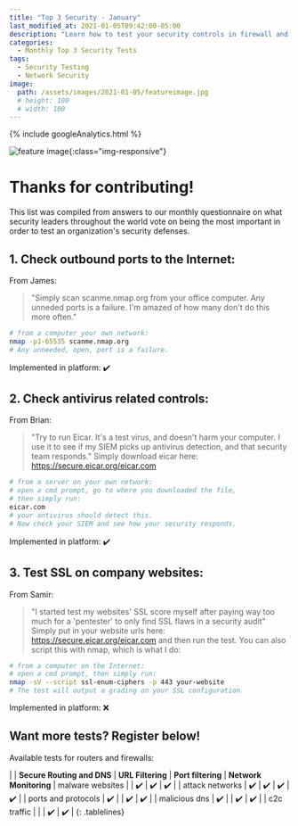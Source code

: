 ```yaml
---
title: "Top 3 Security - January"
last_modified_at: 2021-01-05T09:42:00-05:00
description: "Learn how to test your security controls in firewall and routers using your command line"
categories:
  - Monthly Top 3 Security Tests
tags:
  - Security Testing
  - Network Security
image:
  path: /assets/images/2021-01-05/featureimage.jpg
  # height: 100
  # width: 100
---
```

<!-- Google analytics -->
{% include googleAnalytics.html %}
<!-- leadfeeder analytics -->
<!-- {% include leadfeederAnalytics.html %} -->

![feature image](/assets/images/2021-01-05/featureimage.jpg){:class="img-responsive"}  

# Thanks for contributing!
This list was compiled from answers to our monthly questionnaire on what security leaders throughout the world vote on being the most important in order to test an organization's security defenses.

## 1. Check outbound ports to the Internet: 
From James:
>"Simply scan scanme.nmap.org from your office computer. Any unneded ports is a failure. I'm amazed of how many don't do this more often."
```bash
# from a computer your own network:
nmap -p1-65535 scanme.nmap.org
# Any unneeded, open, port is a failure.
```
Implemented in platform: :heavy_check_mark:
## 2. Check antivirus related controls:
From Brian:
>"Try to run Eicar. It's a test virus, and doesn't harm your computer. I use it to see if my SIEM picks up antivirus detection, and that security team responds."
Simply download eicar here: https://secure.eicar.org/eicar.com
```bash
# from a server on your own network:
# open a cmd prompt, go to where you downloaded the file, 
# then simply run:
eicar.com
# your antivirus should detect this. 
# Now check your SIEM and see how your security responds.
```
Implemented in platform: :heavy_check_mark:
## 3. Test SSL on company websites:
From Samir:
>"I started test my websites' SSL score myself after paying way too much for a 'pentester' to only find SSL flaws in a security audit"
Simply put in your website urls here: https://secure.eicar.org/eicar.com and then run the test.
You can also script this with nmap, which is what I do:
```bash
# from a computer on the Internet:
# open a cmd prompt, then simply run:
nmap -sV --script ssl-enum-ciphers -p 443 your-website
# The test will output a grading on your SSL configuration.
```
Implemented in platform: :x:
## Want more tests? Register below!  
Available tests for routers and firewalls:

<style>
.tablelines table, .tablelines td, .tablelines th {
        border: 1px gray;
        }
</style>
|                       |  **Secure Routing and DNS** | **URL Filtering**   | **Port filtering**  |   **Network Monitoring**
| malware websites      |                             | :heavy_check_mark:  | :heavy_check_mark:  | :heavy_check_mark:  |
| attack networks       | :heavy_check_mark:          | :heavy_check_mark:  | :heavy_check_mark:  | :heavy_check_mark:  |
| ports and protocols   | :heavy_check_mark:          |                     | :heavy_check_mark:  | :heavy_check_mark:  |
| malicious dns         | :heavy_check_mark:          |                     | :heavy_check_mark:  | :heavy_check_mark:  |
| c2c traffic           |                             |                     | :heavy_check_mark:  | :heavy_check_mark:  |
{: .tablelines}

<script charset="utf-8" type="text/javascript" src="//js.hsforms.net/forms/shell.js"></script>
<script>
  hbspt.forms.create({
	portalId: "8898112",
	formId: "2b1cfdb3-6618-4dd8-86e4-4786274c0d38"
});
</script>



[create account]: #want-more-tests-register-below